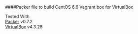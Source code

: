 ####Packer file to build CentOS 6.6 Vagrant box for VirtualBox
  
Tested With  
[Packer](https://packer.io/) v0.7.2  
[VirtualBox](https://www.virtualbox.org/) v4.3.28
